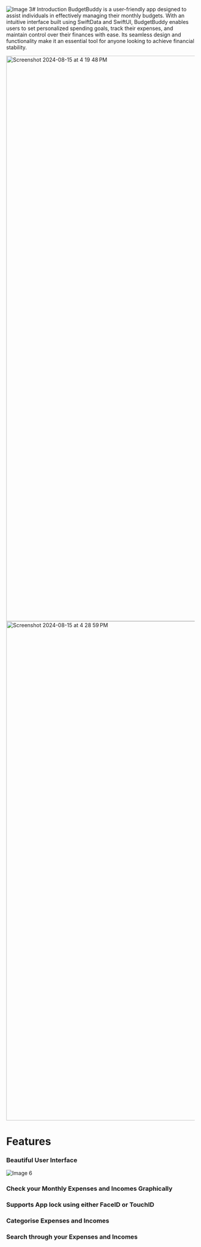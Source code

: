![Image 3](https://github.com/user-attachments/assets/ced1c92f-3f77-4aee-8ae7-04f25ab80c40)# Introduction
BudgetBuddy is a user-friendly app designed to assist individuals in effectively managing their monthly budgets. With an intuitive interface built using SwiftData and SwiftUI, BudgetBuddy enables users to set personalized spending goals, track their expenses, and maintain control over their finances with ease. Its seamless design and functionality make it an essential tool for anyone looking to achieve financial stability.

<img width="1512" alt="Screenshot 2024-08-15 at 4 19 48 PM" src="https://github.com/user-attachments/assets/0ec86964-00a4-492e-af68-1cf73b52e54e">

<img width="1335" alt="Screenshot 2024-08-15 at 4 28 59 PM" src="https://github.com/user-attachments/assets/0bc36d3d-863a-4901-8184-1f935faa5098">

# Features
### Beautiful User Interface
![Image 6](https://github.com/user-attachments/assets/4609ea70-763d-4aec-b58f-31b597082042)

### Check your Monthly Expenses and Incomes Graphically

### Supports App lock using either FaceID or TouchID

### Categorise Expenses and Incomes

### Search through your Expenses and Incomes

